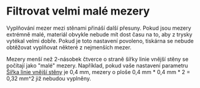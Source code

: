Filtrovat velmi malé mezery
====
Vyplňování mezer mezi stěnami přináší další přesuny. Pokud jsou mezery extrémně malé, materiál obvykle nebude mít dost času na to, aby z trysky vytékal velmi dobře. Pokud je toto nastavení povoleno, tiskárna se nebude obtěžovat vyplňovat některé z nejmenších mezer.

Mezery menší než 2-násobek čtverce o straně šířky linie vnější stěny se počítají jako "malé" mezery. Například, pokud vaše nastavení parametru [Šířka linie vnější stěny](../resolution/wall_line_width_0.md) je 0,4 mm, mezery o ploše 0,4 mm * 0,4 mm * 2 = 0,32 mm^2 již nebudou vyplněny.